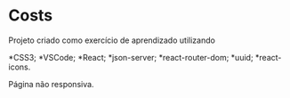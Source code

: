 # Costs

Projeto criado como exercício de aprendizado utilizando 

*CSS3;
*VSCode;
*React;
*json-server;
*react-router-dom;
*uuid;
*react-icons.

Página não responsiva.

